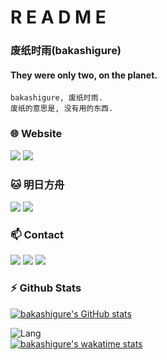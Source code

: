 # R E A D M E

### 废纸时雨(bakashigure)
#### They were only two, on the planet.
    
    bakashigure, 废纸时雨.
    废纸的意思是, 没有用的东西.    

### 🌐 Website
[![](https://img.shields.io/badge/-ABOUT-lightgrey?style=flat-square)](https://shigure.fun)
[![](https://img.shields.io/badge/-BLOG-FF69B4?style=flat-square)](https://blog.shigure.fun)
    
    
### 🐱 明日方舟 
![](https://img.shields.io/badge/%E5%AE%98%E6%9C%8D-%E5%AD%AD%E7%BA%B8%23416-9cf)
![](https://img.shields.io/badge/%E6%97%A5%E6%9C%8D-%E3%83%90%E3%82%AB%E6%99%82%E9%9B%A8%234223-9cf)        


### 📫    Contact
[![](https://img.shields.io/badge/-t.me/bakashigure-3db6f1?style=flat-square&logo=Telegram&logoColor=2ca5e0)](https://t.me/bakashigure)
[![](https://img.shields.io/twitter/follow/bakashigure?logo=twitter&style=flat-square)](https://twitter.com/bakashigure)
[![](https://img.shields.io/badge/-baichishiyu@gmail.com-911318?style=flat-square&logo=Mail.RU&logoColor=white)](mailto:baichishiyu@gmail.com)        

### :zap:    Github Stats
[![bakashigure's GitHub stats](https://github-readme-stats.vercel.app/api?username=bakashigure&theme=dracula&show_icons=true)](https://github.com/bakashigure/github-readme-stats)

![Lang](https://github-readme-stats.vercel.app/api/top-langs/?username=bakashigure&layout=compact&title_color=FB7299)  
[![bakashigure's wakatime stats](https://github-readme-stats.vercel.app/api/wakatime?username=bakashigure)](https://github.com/bakashigure/github-readme-stats)
